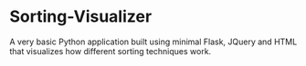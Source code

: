 # Sorting-Visualizer

A very basic Python application built using minimal Flask, JQuery and HTML that visualizes how different sorting techniques work.
